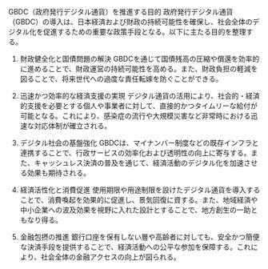 GBDC（政府発行デジタル通貨）を推進する目的
政府発行デジタル通貨（GBDC）の導入は、日本経済および財政の持続可能性を確保し、社会全体のデジタル化を促進するための重要な政策手段となる。以下に主たる目的を整理する。

1. 財政健全化と国債問題の解決
GBDCを通じて国債残高の圧縮や償還を効率的に進めることで、財政運営の持続可能性を高める。また、財政負担の軽減を図ることで、将来世代への過度な責任転嫁を防ぐことができる。

2. 迅速かつ効率的な経済支援の実現
デジタル通貨の活用により、社会的・経済的支援を必要とする個人や事業者に対して、直接的かつタイムリーな給付が可能となる。これにより、感染症の流行や大規模災害など非常時における迅速な対応体制が確立される。

3. デジタル社会の基盤強化
GBDCは、マイナンバー制度などの既存インフラと連携することで、行政サービスの効率化および透明性の向上に寄与する。また、キャッシュレス決済の普及を通じて、経済活動のデジタル化を加速させる効果も期待される。

4. 経済活性化と消費促進
使用期限や用途制限を設けたデジタル通貨を導入することで、消費喚起を効果的に促進し、景気回復に資する。また、地域経済や中小企業への波及効果を視野に入れた設計とすることで、地方創生の一助ともなり得る。

5. 金融包摂の推進
銀行口座を保有しない層や高齢者に対しても、安全かつ簡便な決済手段を提供することで、経済活動への公平な参加を保障する。これにより、社会全体の金融アクセスの向上が図られる。